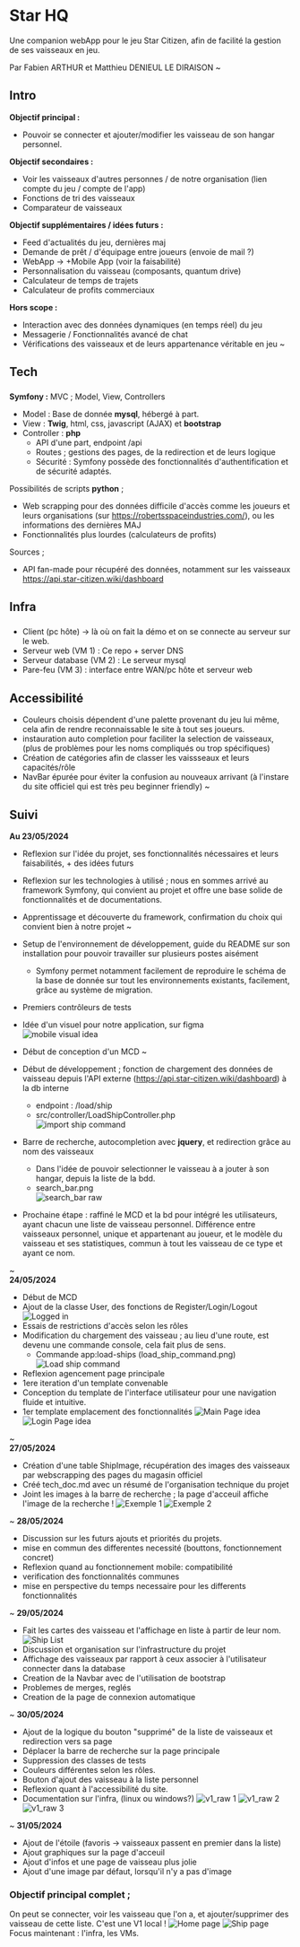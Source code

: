 # Star HQ
Une companion webApp pour le jeu Star Citizen, afin de facilité la gestion de ses vaisseaux en jeu.

Par Fabien ARTHUR et Matthieu DENIEUL LE DIRAISON
~
## Intro
__Objectif principal :__
* Pouvoir se connecter et ajouter/modifier les vaisseau de son hangar personnel.

__Objectif secondaires :__
* Voir les vaisseaux d'autres personnes / de notre organisation (lien compte du jeu / compte de l'app)
* Fonctions de tri des vaisseaux
* Comparateur de vaisseaux

__Objectif supplémentaires / idées futurs :__
* Feed d'actualités du jeu, dernières maj
* Demande de prêt / d'équipage entre joueurs (envoie de mail ?)
* WebApp -> +Mobile App (voir la faisabilité)
* Personnalisation du vaisseau (composants, quantum drive)
* Calculateur de temps de trajets
* Calculateur de profits commerciaux

__Hors scope :__
* Interaction avec des données dynamiques (en temps réel) du jeu
* Messagerie / Fonctionnalités avancé de chat
* Vérifications des vaisseaux et de leurs appartenance véritable en jeu
~
## Tech
###
__Symfony :__
MVC ; Model, View, Controllers
* Model : Base de donnée __mysql__, hébergé à part.
* View : __Twig__, html, css, javascript (AJAX) et __bootstrap__
* Controller : __php__
	*  API d'une part, endpoint /api
	* Routes ; gestions des pages, de la redirection et de leurs logique
	* Sécurité : Symfony possède des fonctionnalités d'authentification et de sécurité adaptés.

Possibilités de scripts __python__ ;
* Web scrapping pour des données difficile d'accès comme les joueurs et leurs organisations (sur https://robertsspaceindustries.com/), ou les informations des dernières MAJ
* Fonctionnalités plus lourdes (calculateurs de profits)

Sources ;
* API fan-made pour récupéré des données, notamment sur les vaisseaux https://api.star-citizen.wiki/dashboard

## Infra
###
* Client (pc hôte) -> là où on fait la démo et on se connecte au serveur sur le web.
* Serveur web (VM 1) : Ce repo + server DNS
* Serveur database (VM 2) : Le serveur mysql
* Pare-feu (VM 3) : interface entre WAN/pc hôte et serveur web

## Accessibilité
* Couleurs choisis dépendent d'une palette provenant du jeu lui même, cela afin de rendre reconnaissable le site à tout ses joueurs.
* instauration auto completion pour faciliter la selection de vaisseaux, (plus de problèmes pour les noms compliqués ou trop spécifiques)
* Création de catégories afin de classer les vaissseaux et leurs capacités/rôle 
* NavBar épurée pour éviter la confusion au nouveaux arrivant (à l'instare du site officiel qui est très peu beginner friendly)
~

## Suivi
__Au 23/05/2024__
* Reflexion sur l'idée du projet, ses fonctionnalités nécessaires et leurs faisabilités, + des idées futurs
* Reflexion sur les technologies à utilisé ; nous en sommes arrivé au framework Symfony, qui convient au projet et offre une base solide de fonctionnalités et de documentations.
* Apprentissage et découverte du framework, confirmation du choix qui convient bien à notre projet
~
* Setup de l'environnement de développement, guide du README sur son installation pour pouvoir travailler sur plusieurs postes aisément
	* Symfony permet notamment facilement de reproduire le schéma de la base de donnée sur tout les environnements existants, facilement, grâce au système de migration.
* Premiers contrôleurs de tests
* Idée d'un visuel pour notre application, sur figma  
![mobile visual idea](_suivi/2024.05.23/first_visual_idea.png)
* Début de conception d'un MCD
~
* Début de développement ; fonction de chargement des données de vaisseau depuis l'API externe (https://api.star-citizen.wiki/dashboard) à la db interne  
	* endpoint : /load/ship  
	* src/controller/LoadShipController.php  
	![import ship command](_suivi/2024.05.23/import_ship_data.png)
* Barre de recherche, autocompletion avec __jquery__, et redirection grâce au nom des vaisseaux
	*  Dans l'idée de pouvoir selectionner le vaisseau à a jouter à son hangar, depuis la liste de la bdd.
	* search_bar.png  
	![search_bar raw](_suivi/2024.05.23/search_bar.png)

* Prochaine étape : raffiné le MCD et la bd pour intégré les utilisateurs, ayant chacun une liste de vaisseau personnel. Différence entre vaisseaux personnel, unique et appartenant au joueur, et le modèle du vaisseau et ses statistiques, commun à tout les vaisseau de ce type et ayant ce nom.

~  
__24/05/2024__
* Début de MCD
* Ajout de la classe User, des fonctions de Register/Login/Logout 
![Logged in](_suivi/2024.05.24/Logged_in.png)
* Essais de restrictions d'accès selon les rôles
* Modification du chargement des vaisseau ; au lieu d'une route, est devenu une commande console, cela fait plus de sens.  
	* Commande app:load-ships (load_ship_command.png)
	![Load ship command](_suivi/2024.05.24/load_ship_command.png)
* Reflexion agencement page principale 
* 1ere iteration d'un template convenable
* Conception du template de l'interface utilisateur pour une navigation fluide et intuitive.
* 1er template emplacement des fonctionnalités
	![Main Page idea](_suivi/2024.05.24/main_page_without_ship_matrix.png)
	![Login Page idea](_suivi/2024.05.24/login_page.png)  
	
~  
__27/05/2024__
* Création d'une table ShipImage, récupération des images des vaisseaux par webscrapping des pages du magasin officiel
* Créé tech_doc.md avec un résumé de l'organisation technique du projet
* Joint les images à la barre de recherche ; la page d'acceuil affiche l'image de la recherche !
	![Exemple 1](_suivi/2024.05.27/search_and_image1.png) ![Exemple 2](_suivi/2024.05.27/search_and_image2.png)

~
__28/05/2024__
* Discussion sur les futurs ajouts et priorités du projets.
* mise en commun des differentes necessité (bouttons, fonctionnement concret)
* Reflexion quand au fonctionnement mobile: compatibilité
* verification des fonctionnalités communes 
* mise en perspective du temps necessaire pour les differents fonctionnalités

~
__29/05/2024__
* Fait les cartes des vaisseau et l'affichage en liste à partir de leur nom.
	![Ship List](_suivi/2024.05.29/ship_list.png)
* Discussion et organisation sur l'infrastructure du projet
* Affichage des vaisseaux par rapport à ceux associer à l'utilisateur connecter dans la database
* Creation de la Navbar avec de l'utilisation de bootstrap
* Problemes de merges, reglés
* Creation de la page de connexion automatique

~
__30/05/2024__
* Ajout de la logique du bouton "supprimé" de la liste de vaisseaux et redirection vers sa page
* Déplacer la barre de recherche sur la page principale
* Suppression des classes de tests
* Couleurs différentes selon les rôles.
* Bouton d'ajout des vaisseau à la liste personnel
* Reflexion quant à l'accessibilité du site.
* Documentation sur l'infra, (linux ou windows?)
	![v1_raw 1](_suivi/2024.05.30/v1_raw_1.png) 
	![v1_raw 2](_suivi/2024.05.30/v1_raw_2.png) 
	![v1_raw 3](_suivi/2024.05.30/v1_raw_3.png)

~
__31/05/2024__
* Ajout de l'étoile (favoris -> vaisseaux passent en premier dans la liste)
* Ajout graphiques sur la page d'acceuil
* Ajout d'infos et une page de vaisseau plus jolie
* Ajout d'une image par défaut, lorsqu'il n'y a pas d'image
### Objectif principal complet ;
On peut se connecter, voir les vaisseau que l'on a, et ajouter/supprimer des vaisseau de cette liste. C'est une V1 local !
![Home page](_suivi/2024.05.31/HomePage.png)
![Ship page](_suivi/2024.05.31/ShipPage.png)
Focus maintenant : l'infra, les VMs.